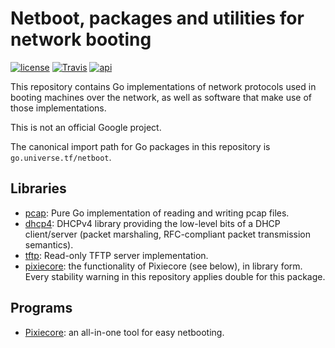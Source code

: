 # Netboot, packages and utilities for network booting

[![license](https://img.shields.io/github/license/google/netboot.svg?maxAge=2592000)](https://github.com/google/netboot/blob/master/LICENSE) [![Travis](https://img.shields.io/travis/google/netboot.svg?maxAge=2592000)](https://travis-ci.org/google/netboot)  [![api](https://img.shields.io/badge/api-unstable-red.svg)](https://godoc.org/go.universe.tf/netboot)

This repository contains Go implementations of network protocols used
in booting machines over the network, as well as software that make
use of those implementations.

This is not an official Google project.

The canonical import path for Go packages in this repository is `go.universe.tf/netboot`.

## Libraries

- [pcap](https://godoc.org/go.universe.tf/netboot/pcap): Pure Go implementation of reading and writing pcap files.
- [dhcp4](https://godoc.org/go.universe.tf/netboot/dhcp4): DHCPv4 library providing the low-level bits of a DHCP client/server (packet marshaling, RFC-compliant packet transmission semantics).
- [tftp](https://godoc.org/go.universe.tf/netboot/tftp): Read-only TFTP server implementation.
- [pixiecore](https://godoc.org/go.universe.tf/netboot/pixiecore): the functionality of Pixiecore (see below), in library form. Every stability warning in this repository applies double for this package.

## Programs

- [Pixiecore](https://github.com/google/netboot/tree/master/pixiecore): an all-in-one tool for easy netbooting.

